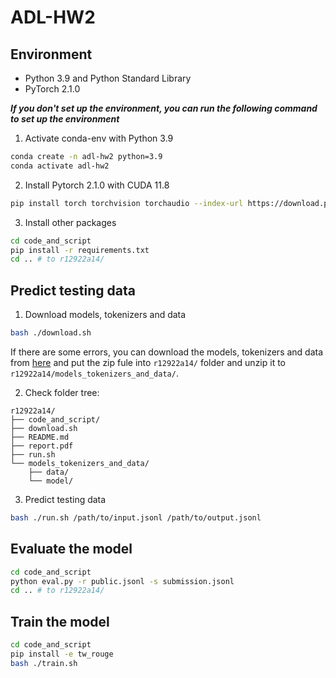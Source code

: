 # ADL-HW2

## Environment
* Python 3.9 and Python Standard Library
* PyTorch 2.1.0

***If you don't set up the environment, you can run the following command to set up the environment***

1. Activate conda-env with Python 3.9
```bash
conda create -n adl-hw2 python=3.9
conda activate adl-hw2
```
2. Install Pytorch 2.1.0 with CUDA 11.8
```bash
pip install torch torchvision torchaudio --index-url https://download.pytorch.org/whl/cu118
```

3. Install other packages
```bash
cd code_and_script
pip install -r requirements.txt
cd .. # to r12922a14/
```

## Predict testing data
1. Download models, tokenizers and data

```bash
bash ./download.sh
```

If there are some errors, you can download the models, tokenizers and data from [here](https://drive.google.com/file/d/1TElYcYNWtl8Uml0nVfbEKpZlVqIbcEMJ/view) and put the zip fule into `r12922a14/` folder and unzip it to `r12922a14/models_tokenizers_and_data/`.

2. Check folder tree:
```
r12922a14/
├── code_and_script/
├── download.sh
├── README.md
├── report.pdf
├── run.sh
└── models_tokenizers_and_data/
	├── data/
 	└── model/
```

3. Predict testing data
```bash
bash ./run.sh /path/to/input.jsonl /path/to/output.jsonl
```

## Evaluate the model
```bash
cd code_and_script
python eval.py -r public.jsonl -s submission.jsonl
cd .. # to r12922a14/
```

## Train the model
```bash
cd code_and_script
pip install -e tw_rouge
bash ./train.sh
```

